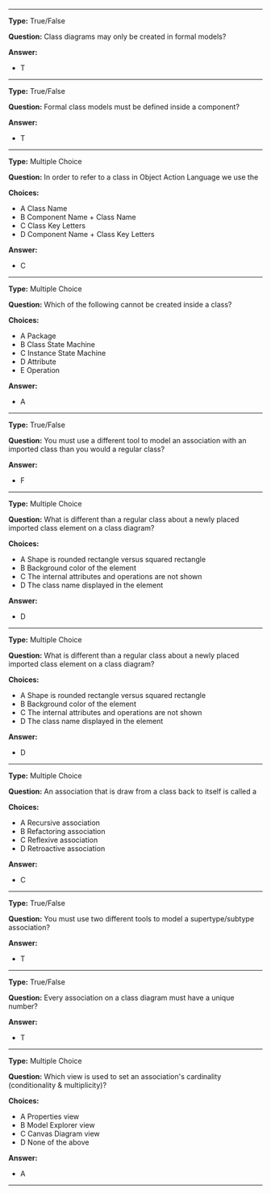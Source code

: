 ----

__Type:__  True/False
 
__Question:__  Class diagrams may only be created in formal models?
 
__Answer:__
  - T

----

__Type:__  True/False
 
__Question:__  Formal class models must be defined inside a component?
 
__Answer:__
  - T

----

__Type:__  Multiple Choice
 
__Question:__  In order to refer to a class in Object Action Language we use the
 
__Choices:__
  - A Class Name
  - B Component Name + Class Name
  - C Class Key Letters
  - D Component Name + Class Key Letters
  
__Answer:__
  - C
  
----

__Type:__  Multiple Choice
 
__Question:__  Which of the following cannot be created inside a class?
 
__Choices:__
  - A Package
  - B Class State Machine
  - C Instance State Machine
  - D Attribute
  - E Operation
  
__Answer:__
  - A
  
----

__Type:__  True/False
 
__Question:__  You must use a different tool to model an association with an imported class than you would a regular class?
 
__Answer:__
  - F

----

__Type:__  Multiple Choice
 
__Question:__  What is different than a regular class about a newly placed imported class element on a class diagram? 
 
__Choices:__
  - A Shape is rounded rectangle versus squared rectangle
  - B Background color of the element
  - C The internal attributes and operations are not shown
  - D The class name displayed in the element
  
__Answer:__
  - D
  
----

__Type:__  Multiple Choice
 
__Question:__  What is different than a regular class about a newly placed imported class element on a class diagram? 
 
__Choices:__
  - A Shape is rounded rectangle versus squared rectangle
  - B Background color of the element
  - C The internal attributes and operations are not shown
  - D The class name displayed in the element
  
__Answer:__
  - D
  
----

__Type:__  Multiple Choice
 
__Question:__  An association that is draw from a class back to itself is called a 
 
__Choices:__
  - A Recursive association
  - B Refactoring association
  - C Reflexive association
  - D Retroactive association
  
__Answer:__
  - C

----

__Type:__  True/False
 
__Question:__  You must use two different tools to model a supertype/subtype association?
 
__Answer:__
  - T

----

__Type:__  True/False
 
__Question:__  Every association on a class diagram must have a unique number?
 
__Answer:__
  - T

----

__Type:__  Multiple Choice
 
__Question:__  Which view is used to set an association's cardinality (conditionality & multiplicity)? 
 
__Choices:__
  - A Properties view
  - B Model Explorer view
  - C Canvas Diagram view
  - D None of the above
  
__Answer:__
  - A

----
